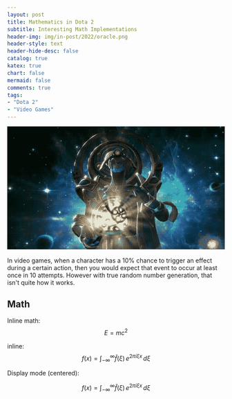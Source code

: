 ```yaml
---
layout: post
title: Mathematics in Dota 2
subtitle: Interesting Math Implementations
header-img: img/in-post/2022/oracle.png
header-style: text
header-hide-desc: false
catalog: true
katex: true
chart: false
mermaid: false
comments: true
tags:
- "Dota 2"
- "Video Games"
---
```


![Oracle from Dota 2](/img/in-post/2022/oracle.png)

In video games, when a character has a 10% chance to trigger an effect during a certain action, then you would expect that
event to occur at least once in 10 attempts. However with true random number generation, that isn't quite how it works. <!--more-->

## Math

Inline math: $$ E = mc^2 $$

inline: $$f(x) = \int_{-\infty}^\infty \hat f(\xi)\,e^{2 \pi i \xi x} \,d\xi$$

Display mode (centered):

$$f(x) = \int_{-\infty}^\infty \hat f(\xi)\,e^{2 \pi i \xi x} \,d\xi$$
